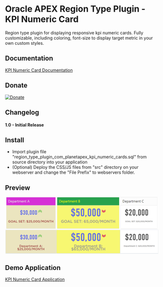 
# Oracle APEX Region Type Plugin - KPI Numeric Card

Region type plugin for displaying responsive kpi numeric cards. Fully customizable, including coloring, font-size to display target metric in your own custom styles.



## Documentation

[KPI Numeric Card Documentation](http://apexfusion.blogspot.com/2017/07/oracle-apex-plugin-kpi-numeric-cards.html "KPI Numeric Card Documentation")


## Donate

[![Donate](https://img.shields.io/badge/Donate-PayPal-green.svg)](https://www.paypal.me/MYasirAliShah/4)

## Changelog

#### 1.0 - Initial Release


## Install
- Import plugin file "region_type_plugin_com_planetapex_kpi_numeric_cards.sql" from source directory into your application
- (Optional) Deploy the CSS/JS files from "src" directory on your webserver and change the "File Prefix" to webservers folder.

## Preview
![Oracle Apex Plugin KPI Numeric Card](assets/kpiNumericCard.png "KPI Numeric Card")

## Demo Application
[KPI Numeric Card Application](https://apex.oracle.com/pls/apex/f?p=83009:50 "KPI Numeric Card Homepage")
